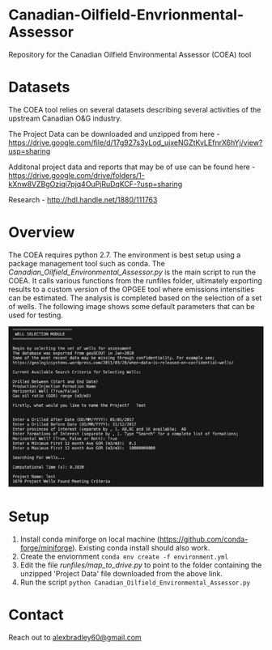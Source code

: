 # Canadian-Oilfield-Envrionmental-Assessor

Repository for the Canadian Oilfield Environmental Assessor (COEA) tool

# Datasets

The COEA tool relies on several datasets describing several activities of the upstream Canadian O&G industry.

The Project Data can be downloaded and unzipped from here - https://drive.google.com/file/d/17g927s3yLod_ujxeNGZtKvLEfnrX6hYj/view?usp=sharing

Additonal project data and reports that may be of use can be found here - https://drive.google.com/drive/folders/1-kXnw8VZBgOziqi7pjq4OuPjRuDqKCF-?usp=sharing

Research - http://hdl.handle.net/1880/111763

# Overview

The COEA requires python 2.7. The environment is best setup using a package management tool such as conda. The _Canadian_Oilfield_Environmental_Assessor.py_ is the main script to run the COEA. It calls various functions from the runfiles folder, ultimately exporting results to a custom version of the OPGEE tool where emissions intensities can be estimated. The analysis is completed based on the selection of a set of wells. The following image shows some default parameters that can be used for testing.

![Example Inputs for Search](images/example.png)

# Setup

1. Install conda miniforge on local machine (https://github.com/conda-forge/miniforge). Existing conda install should also work.
2. Create the enviornment `conda env create -f environment.yml`
3. Edit the file _runfiles/map_to_drive.py_ to point to the folder containing the unzipped 'Project Data' file downloaded from the above link.
4. Run the script `python Canadian_Oilfield_Environmental_Assessor.py`

# Contact

Reach out to alexbradley60@gmail.com
